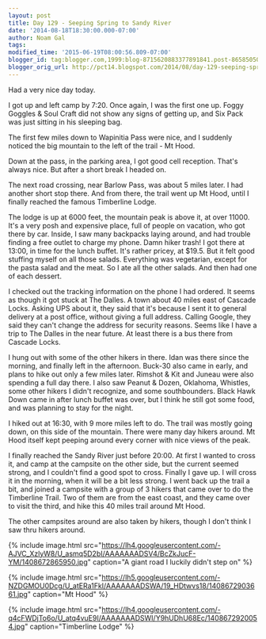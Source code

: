 ```yaml
---
layout: post
title: Day 129 - Seeping Spring to Sandy River
date: '2014-08-18T18:30:00.000-07:00'
author: Noam Gal
tags:
modified_time: '2015-06-19T08:00:56.809-07:00'
blogger_id: tag:blogger.com,1999:blog-8715620883377891841.post-8658505023541176255
blogger_orig_url: http://pct14.blogspot.com/2014/08/day-129-seeping-spring-to-sandy-river.html
---
```

Had a very nice day today.

I got up and left camp by 7:20. Once again, I was the first one up. Foggy Goggles & Soul Craft did not show any signs of getting up, and Six Pack was just sitting in his sleeping bag.

The first few miles down to Wapinitia Pass were nice, and I suddenly noticed the big mountain to the left of the trail - Mt Hood.

Down at the pass, in the parking area, I got good cell reception. That's always nice. But after a short break I headed on.

The next road crossing, near Barlow Pass, was about 5 miles later. I had another short stop there. And from there, the trail went up Mt Hood, until I finally reached the famous Timberline Lodge.

The lodge is up at 6000 feet, the mountain peak is above it, at over 11000. It's a very posh and expensive place, full of people on vacation, who got there by car. Inside, I saw many backpacks laying around, and had trouble finding a free outlet to charge my phone. Damn hiker trash! I got there at 13:00, in time for the lunch buffet. It's rather pricey, at $19.5. But it felt good stuffing myself on all those salads. Everything was vegetarian, except for the pasta salad and the meat. So I ate all the other salads. And then had one of each dessert.

I checked out the tracking information on the phone I had ordered. It seems as though it got stuck at The Dalles. A town about 40 miles east of Cascade Locks. Asking UPS about it, they said that it's because I sent it to general delivery at a post office, without giving a full address. Calling Google, they said they can't change the address for security reasons. Seems like I have a trip to The Dalles in the near future. At least there is a bus there from Cascade Locks.

I hung out with some of the other hikers in there. Idan was there since the morning, and finally left in the afternoon. Buck-30 also came in early, and plans to hike out only a few miles later. Rimshot & Kit and Juneau were also spending a full day there. I also saw Peanut & Dozen, Oklahoma, Whistles, some other hikers I didn't recognize, and some southbounders. Black Hawk Down came in after lunch buffet was over, but I think he still got some food, and was planning to stay for the night.

I hiked out at 16:30, with 9 more miles left to do. The trail was mostly going down, on this side of the mountain. There were many day hikers around. Mt Hood itself kept peeping around every corner with nice views of the peak.

I finally reached the Sandy River just before 20:00. At first I wanted to cross it, and camp at the campsite on the other side, but the current seemed strong, and I couldn't find a good spot to cross. Finally I gave up. I will cross it in the morning, when it will be a bit less strong. I went back up the trail a bit, and joined a campsite with a group of 3 hikers that came over to do the Timberline Trail. Two of them are from the east coast, and they came over to visit the third, and hike this 40 miles trail around Mt Hood.

The other campsites around are also taken by hikers, though I don't think I saw thru hikers around.

{% include image.html src="https://lh4.googleusercontent.com/-AJVC_XzlyW8/U_asmq5D2bI/AAAAAAADSV4/BcZkJucF-YM/1408672865950.jpg" caption="A giant road I luckily didn't step on" %}

{% include image.html src="https://lh5.googleusercontent.com/-NZDGMOU0Dcg/U_atERa1FkI/AAAAAAADSWA/19_HDtwvs18/1408672903661.jpg" caption="Mt Hood" %}

{% include image.html src="https://lh4.googleusercontent.com/-q4cFWDjTo6o/U_atq4vuE9I/AAAAAAADSWI/Y9hUDhU68Ec/1408672920054.jpg" caption="Timberline Lodge" %}

